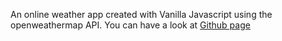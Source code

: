An online weather app created with Vanilla Javascript using the openweathermap API.
You can have a look at [Github page](https://shreshthmishra.github.io/Weather-App/)

